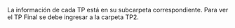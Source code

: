 La información de cada TP está en su subcarpeta correspondiente.
Para ver el TP Final se debe ingresar a la carpeta TP2.
